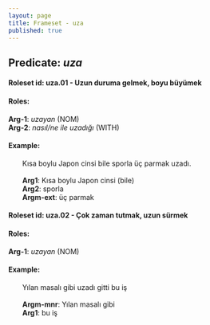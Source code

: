 ```yaml
---
layout: page
title: Frameset - uza
published: true
---
```

<h2>Predicate: <i>uza</i></h2>
<h4>Roleset id: uza.01 - Uzun duruma gelmek, boyu büyümek<br>
<h4>Roles:</h4>
<b>Arg-1</b>: <i>uzayan</i>  (NOM) <br>
<b>Arg-2</b>: <i>nasıl/ne ile uzadığı</i>  (WITH) <br>
<h4>Example:</h4>
&emsp;&emsp;Kısa boylu Japon cinsi bile sporla üç parmak uzadı.<br><br>
&emsp;&emsp;<b>Arg1</b>:  Kısa boylu Japon cinsi (bile)<br>
&emsp;&emsp;<b>Arg2</b>:  sporla<br>
&emsp;&emsp;<b>Argm-ext</b>:  üç parmak<br>

<h4>Roleset id: uza.02 - Çok zaman tutmak, uzun sürmek<br>
<h4>Roles:</h4>
<b>Arg-1</b>: <i>uzayan</i>  (NOM) <br>
<h4>Example:</h4>
&emsp;&emsp;Yılan masalı gibi uzadı gitti bu iş<br><br>
&emsp;&emsp;<b>Argm-mnr</b>:  Yılan masalı gibi<br>
&emsp;&emsp;<b>Arg1</b>:  bu iş<br>

